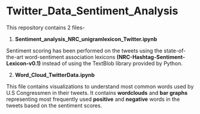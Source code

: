 # Twitter_Data_Sentiment_Analysis

This repository contains 2 files-

1) **Sentiment_analysis_NRC_unigramlexicon_Twitter.ipynb**

Sentiment scoring has been performed on the tweets using the state-of-the-art word-sentiment association lexicons **(NRC-Hashtag-Sentiment-Lexicon-v0.1)** instead of using the TextBlob library provided by Python. 

2) **Word_Cloud_TwitterData.ipynb**

This file contains visualizations to understand most common words used by U.S Congressmen in their tweets. It contains **wordclouds** and **bar graphs** representing most frequently used **positive** and **negative** words in the tweets based on the sentiment scores.
